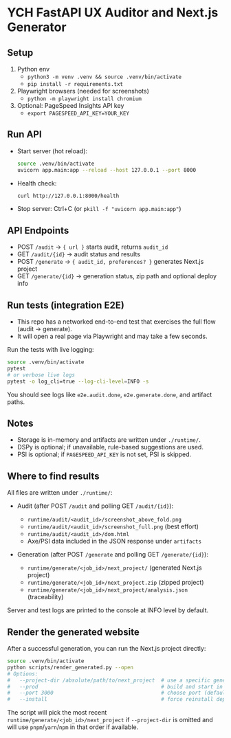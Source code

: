 # YCH FastAPI UX Auditor and Next.js Generator

## Setup

1. Python env
   - `python3 -m venv .venv && source .venv/bin/activate`
   - `pip install -r requirements.txt`
2. Playwright browsers (needed for screenshots)
   - `python -m playwright install chromium`
3. Optional: PageSpeed Insights API key
   - `export PAGESPEED_API_KEY=YOUR_KEY`

## Run API

- Start server (hot reload):
  ```bash
  source .venv/bin/activate
  uvicorn app.main:app --reload --host 127.0.0.1 --port 8000
  ```

- Health check:
  ```bash
  curl http://127.0.0.1:8000/health
  ```

- Stop server: Ctrl+C (or `pkill -f "uvicorn app.main:app"`)

## API Endpoints

- POST `/audit` → `{ url }` starts audit, returns `audit_id`
- GET `/audit/{id}` → audit status and results
- POST `/generate` → `{ audit_id, preferences? }` generates Next.js project
- GET `/generate/{id}` → generation status, zip path and optional deploy info

## Run tests (integration E2E)

- This repo has a networked end-to-end test that exercises the full flow (audit → generate).
- It will open a real page via Playwright and may take a few seconds.

Run the tests with live logging:
```bash
source .venv/bin/activate
pytest
# or verbose live logs
pytest -o log_cli=true --log-cli-level=INFO -s
```

You should see logs like `e2e.audit.done`, `e2e.generate.done`, and artifact paths.

## Notes
- Storage is in-memory and artifacts are written under `./runtime/`.
- DSPy is optional; if unavailable, rule-based suggestions are used.
- PSI is optional; if `PAGESPEED_API_KEY` is not set, PSI is skipped.

## Where to find results

All files are written under `./runtime/`:

- Audit (after POST `/audit` and polling GET `/audit/{id}`):
  - `runtime/audit/<audit_id>/screenshot_above_fold.png`
  - `runtime/audit/<audit_id>/screenshot_full.png` (best effort)
  - `runtime/audit/<audit_id>/dom.html`
  - Axe/PSI data included in the JSON response under `artifacts`

- Generation (after POST `/generate` and polling GET `/generate/{id}`):
  - `runtime/generate/<job_id>/next_project/` (generated Next.js project)
  - `runtime/generate/<job_id>/next_project.zip` (zipped project)
  - `runtime/generate/<job_id>/next_project/analysis.json` (traceability)

Server and test logs are printed to the console at INFO level by default.

## Render the generated website

After a successful generation, you can run the Next.js project directly:

```bash
source .venv/bin/activate
python scripts/render_generated.py --open
# Options:
#   --project-dir /absolute/path/to/next_project  # use a specific generated project
#   --prod                                        # build and start in production mode
#   --port 3000                                   # choose port (default 3000)
#   --install                                     # force reinstall dependencies
```

The script will pick the most recent `runtime/generate/<job_id>/next_project` if `--project-dir` is omitted
and will use `pnpm`/`yarn`/`npm` in that order if available.
